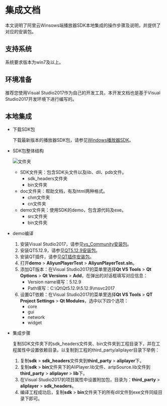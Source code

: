 # 集成文档

本文说明了阿里云Winsows端播放器SDK本地集成的操作步骤及说明，并提供了对应的安装包。

## 支持系统

系统要求版本为win7及以上。

## 环境准备

推荐您使用Visual Studio2017作为自己的开发工具，本开发文档也是基于Visual Studio2017开发环境下进行编写的。

## 本地集成

-   下载SDK包

    下载最新版本的播放器SDK包，请参见[Windows播放器SDK](/cn.zh-CN/SDK下载/播放器SDK发布历史/Windows播放器SDK.md)。

-   SDK包整体结构

    ![文件夹](https://static-aliyun-doc.oss-accelerate.aliyuncs.com/assets/img/zh-CN/6870875061/p184069.png)

    -   SDK文件夹：包含SDK头文件以及lib、dll、pdb文件。
        -   sdk\_headers文件夹
        -   bin文件夹
    -   doc文件夹：帮助文档，有及html两种格式。
        -   chm文件夹
        -   cn文件夹
    -   demo文件夹：使用SDK的demo，包含源代码及exe。
        -   src文件夹
        -   bin文件夹
-   demo编译
    1.  安装Visual Studio2017，请参见[vs\_Community安装包](https://download.visualstudio.microsoft.com/download/pr/6a433d5c-4604-4a3e-8b78-707ba18a9ba0/acd74a4a755fb6272d68cb3ab678ea020faf0078a89099ce352dfabc623a1db7/vs_Community.exe)。
    2.  安装QT5.12.9，请参见[QT5.12.9安装包](https://iso.mirrors.ustc.edu.cn/qtproject/archive/qt/5.12/5.12.9/qt-opensource-windows-x86-5.12.9.exe)。
    3.  安装QT插件，请参见[QT插件安装包](http://download.qt.io/official_releases/vsaddin/2.5.2/qt-vsaddin-msvc2017-2.5.2-rev.01.vsix)。
    4.  打开**demo** \> **AliyunPlayerTest** \> **AliyunPlayerTest.sln**。
    5.  添加QT版本：在Visual Studio2017的菜单里选择**Qt VS Tools** \> **Qt Options** \> **Qt Versions** \> **Add**，在弹出的对话框填写对应信息：
        -   Version name填写：5.12.9
        -   Path填写：C:\\Qt\\Qt5.12.9\\5.12.9\\msvc2017
    6.  设置QT依赖：在Visual Studio2017的菜单里选择**Qt VS Tools** \> **QT Project Settings** \> **Qt Modules**，选中以下四个选项：
        -   core
        -   gui
        -   network
        -   widget
-   集成步骤

    复制SDK文件夹下的sdk\_headers文件夹、bin文件夹到工程目录下，并在工程属性中设置依赖目录。以复制到工程的third\_party/aliplayer目录下举例：

    1.  复制**sdk** \> **sdk\_headers**文件夹到**third\_party** \> **aliplayer**下。
    2.  复制**sdk** \> **bin**文件夹下的AliPlayer.lib文件、artpSource.lib文件到**third\_party** \> **aliplayer** \> **lib**下。
    3.  在Visual Studio2017的项目属性中设置附加包，目录为：**third\_party** \> **aliplayer** \> **sdk\_headers**。
    4.  编译工程成功后，复制**sdk** \> **bin**文件夹下的所有dll文件到exe文件同级目录下即可。

